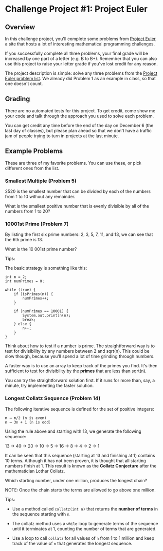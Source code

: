 # Challenge Project #1: Project Euler

## Overview

In this challenge project, you'll complete some problems from [Project Euler](http://projecteuler.net), a site that hosts a lot of interesting mathematical programming challenges.

If you successfully complete all three problems, your final grade will be increased by one part of a letter (e.g. B to B+). Remember that you can also use this project to raise your letter grade if you've lost credit for any reason.

The project description is simple: solve any three problems from the [Project Euler problem list](https://projecteuler.net/archives).
We already did Problem 1 as an example in class, so that one doesn't count.

## Grading

There are no automated tests for this project. To get credit, come show me your code and talk through the approach you used to solve
each problem.

You can get credit any time before the end of the day on December 6 (the last day of classes), but please plan ahead so that we don't have a traffic jam of people trying to turn in projects at the last minute.

## Example Problems

These are three of my favorite problems. You can use these, or pick different ones from the list.


### Smallest Multiple (Problem 5)

2520 is the smallest number that can be divided by each of the numbers from 1 to 10 without any remainder.

What is the smallest positive number that is evenly divisible by all of the numbers from 1 to 20?

### 10001st Prime (Problem 7)

By listing the first six prime numbers: 2, 3, 5, 7, 11, and 13, we can see that the 6th prime is 13.

What is the 10 001st prime number?

Tips:

The basic strategy is something like this:

```
int n = 2;
int numPrimes = 0;

while (true) {
    if (isPrimes(n)) {
        numPrimes++;
    }
    
    if (numPrimes == 10001) {
        System.out.println(n);
        break; 
    } else {
        n++;
    }
}
```

Think about how to test if a number is prime. The straightforward way is to test for divisibility by any numbers between 2 and sqrt(n). This could be slow though, because you'll spend a lot of time grinding through numbers.

A faster way is to use an array to keep track of the primes you find. It's then sufficient to test for divisibility by the **primes** 
that are less than sqrt(n).

You can try the straightforward solution first. If it runs for more than, say, a minute, try implementing the faster solution.

### Longest Collatz Sequence (Problem 14)

The following iterative sequence is defined for the set of positive integers:

```
n → n/2 (n is even)
n → 3n + 1 (n is odd)
```

Using the rule above and starting with 13, we generate the following sequence:

13 → 40 → 20 → 10 → 5 → 16 → 8 → 4 → 2 → 1

It can be seen that this sequence (starting at 13 and finishing at 1) contains 10 terms. Although it has not been proven, it is thought
that all starting numbers finish at 1. This result is known as the **Collatz Conjecture** after the mathematician Lothar Collatz.

Which starting number, under one million, produces the longest chain?

NOTE: Once the chain starts the terms are allowed to go above one million.

Tips:

- Use a method called `collatz(int n)` that returns the **number of terms** in the sequence starting with `n`.

- The collatz method uses a `while` loop to generate terms of the sequence until it terminates at 1, counting the number of terms that 
are generated.

- Use a loop to call `collatz` for all values of `n` from 1 to 1 million and keep track of the value of `n` that generates the longest
sequence.
